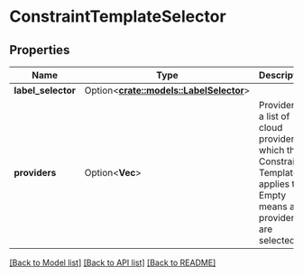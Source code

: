 # ConstraintTemplateSelector

## Properties

Name | Type | Description | Notes
------------ | ------------- | ------------- | -------------
**label_selector** | Option<[**crate::models::LabelSelector**](LabelSelector.md)> |  | [optional]
**providers** | Option<**Vec<String>**> | Providers is a list of cloud providers to which the Constraint Template applies to. Empty means all providers are selected. | [optional]

[[Back to Model list]](../README.md#documentation-for-models) [[Back to API list]](../README.md#documentation-for-api-endpoints) [[Back to README]](../README.md)


